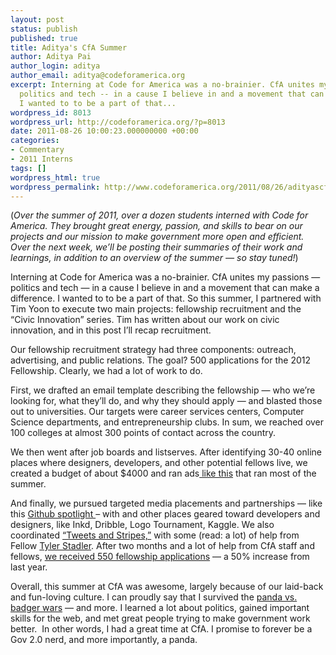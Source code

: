 ```yaml
---
layout: post
status: publish
published: true
title: Aditya's CfA Summer
author: Aditya Pai
author_login: aditya
author_email: aditya@codeforamerica.org
excerpt: Interning at Code for America was a no-brainier. CfA unites my passions --
  politics and tech -- in a cause I believe in and a movement that can make a difference.
  I wanted to to be a part of that...
wordpress_id: 8013
wordpress_url: http://codeforamerica.org/?p=8013
date: 2011-08-26 10:00:23.000000000 +00:00
categories:
- Commentary
- 2011 Interns
tags: []
wordpress_html: true
wordpress_permalink: http://www.codeforamerica.org/2011/08/26/adityascfasummer/
---
```


<p>(<em>Over the summer of 2011, over a dozen students interned with Code for America. They brought great energy, passion, and skills to bear on our projects and our mission to make government more open and efficient. Over the next week, we’ll be posting their summaries of their work and learnings, in addition to an overview of the summer — so stay tuned!</em>)</p>
<p>Interning at Code for America was a no-brainier. CfA unites my passions — politics and tech — in a cause I believe in and a movement that can make a difference. I wanted to to be a part of that. So this summer, I partnered with Tim Yoon to execute two main projects: fellowship recruitment and the “Civic Innovation” series. Tim has written about our work on civic innovation, and in this post I’ll recap recruitment.</p>
<p>Our fellowship recruitment strategy had three components: outreach, advertising, and public relations. The goal? 500 applications for the 2012 Fellowship. Clearly, we had a lot of work to do.</p>
<p>First, we drafted an email template describing the fellowship — who we’re looking for, what they’ll do, and why they should apply — and blasted those out to universities. Our targets were career services centers, Computer Science departments, and entrepreneurship clubs. In sum, we reached over 100 colleges at almost 300 points of contact across the country.</p>
<p>We then went after job boards and listserves. After identifying 30-40 online places where designers, developers, and other potential fellows live, we created a budget of about $4000 and ran ads<a href="http://www.behance.net/joblist/Code-for-America-Designer-Fellow/6654"> like this</a> that ran most of the summer.</p>
<p>And finally, we pursued targeted media placements and partnerships — like this <a href="https://jobs.github.com/spotlight/Code%20for%20America">Github spotlight </a>– with and other places geared toward developers and designers, like Inkd, Dribble, Logo Tournament, Kaggle. We also coordinated <a href="http://flag.codeforamerica.org/">“Tweets and Stripes,”</a> with some (read: a lot) of help from Fellow <a href="http://codeforamerica.org/author/tyler/">Tyler Stadler</a>. After two months and a lot of help from CfA staff and fellows, <a href="http://codeforamerica.org/2011/08/16/over-550-step-up/">we received 550 fellowship applications</a> — a 50% increase from last year.</p>
<p>Overall, this summer at CfA was awesome, largely because of our laid-back and fun-loving culture. I can proudly say that I survived the <a href="http://codeforamerica.org/2011/06/30/ben-the-badger/">panda vs. badger wars</a> — and more. I learned a lot about politics, gained important skills for the web, and met great people trying to make government work better.  In other words, I had a great time at CfA. I promise to forever be a Gov 2.0 nerd, and more importantly, a panda.</p>
